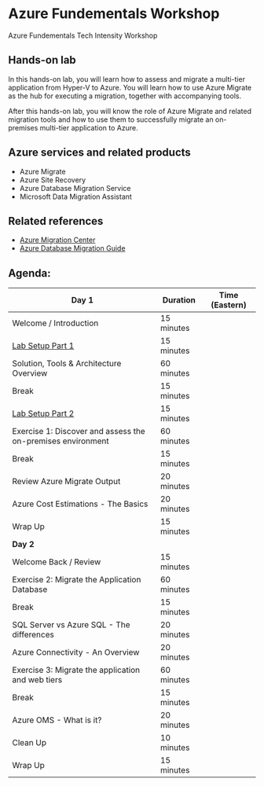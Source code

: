 # Azure Fundementals Workshop
Azure Fundementals Tech Intensity Workshop

## Hands-on lab

In this hands-on lab, you will learn how to assess and migrate a multi-tier application from Hyper-V to Azure. You will learn how to use Azure Migrate as the hub for executing a migration, together with accompanying tools.

After this hands-on lab, you will know the role of Azure Migrate and related migration tools and how to use them to successfully migrate an on-premises multi-tier application to Azure.

## Azure services and related products

- Azure Migrate
- Azure Site Recovery
- Azure Database Migration Service
- Microsoft Data Migration Assistant

## Related references

- [Azure Migration Center](https://azure.microsoft.com/migration)
- [Azure Database Migration Guide](https://aka.ms/datamigration)

## Agenda:

| Day 1                                                       | Duration   | Time (Eastern) |
| ----------------------------------------------------------- | ---------- | -------------- |
| Welcome / Introduction                                      | 15 minutes |                |
| [Lab Setup Part 1](/Hands-on%20lab/Setup.md#task-1-deploy-the-on-premises-environment)                | 15 minutes |                |
| Solution, Tools & Architecture Overview                     | 60 minutes |                |
| Break                                                       | 15 minutes |                |
| [Lab Setup Part 2](/Hands-on%20lab/Setup.md#task-2-verify-the-on-premises-environment)                | 15 minutes |                |
| Exercise 1: Discover and assess the on-premises environment | 60 minutes |                |
| Break                                                       | 15 minutes |                |
| Review Azure Migrate Output                                 | 20 minutes |                |
| Azure Cost Estimations - The Basics                         | 20 minutes |                |
| Wrap Up                                                     | 15 minutes |                |
| **Day 2**                                                   |            |                |
| Welcome Back / Review                                       | 15 minutes |                |
| Exercise 2: Migrate the Application Database                | 60 minutes |                |
| Break                                                       | 15 minutes |                |
| SQL Server vs Azure SQL - The differences                   | 20 minutes |                |
| Azure Connectivity - An Overview                            | 20 minutes |                |
| Exercise 3: Migrate the application and web tiers           | 60 minutes |                |
| Break                                                       | 15 minutes |                |
| Azure OMS - What is it?                                     | 20 minutes |                |
| Clean Up                                                    | 10 minutes |                |
| Wrap Up                                                     | 15 minutes |                |